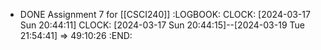 - DONE Assignment 7 for [[CSCI240]]
  :LOGBOOK:
  CLOCK: [2024-03-17 Sun 20:44:11]
  CLOCK: [2024-03-17 Sun 20:44:15]--[2024-03-19 Tue 21:54:41] =>  49:10:26
  :END: